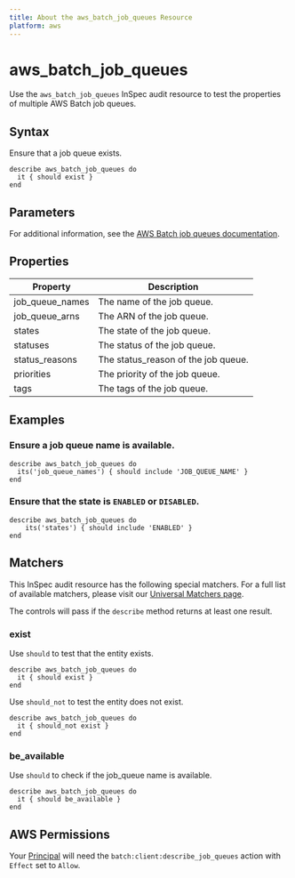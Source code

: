 ```yaml
---
title: About the aws_batch_job_queues Resource
platform: aws
---
```


# aws\_batch\_job\_queues

Use the `aws_batch_job_queues` InSpec audit resource to test the properties of multiple AWS Batch job queues.

## Syntax

Ensure that a job queue exists.

    describe aws_batch_job_queues do
      it { should exist }
    end

## Parameters

For additional information, see the [AWS Batch job queues documentation](https://docs.aws.amazon.com/AWSCloudFormation/latest/UserGuide/aws-resource-batch-jobqueue.html).

## Properties

| Property | Description|
| --- | --- |
| job_queue_names | The name of the job queue. |
| job_queue_arns | The ARN of the job queue. |
| states | The state of the job queue. |
| statuses | The status of the job queue. |
| status_reasons | The status_reason of the job queue. |
| priorities | The priority of the job queue. |
| tags | The tags of the job queue. |

## Examples

### Ensure a job queue name is available.

    describe aws_batch_job_queues do
      its('job_queue_names') { should include 'JOB_QUEUE_NAME' }
    end

### Ensure that the state is `ENABLED` or `DISABLED`.

    describe aws_batch_job_queues do
        its('states') { should include 'ENABLED' }
    end

## Matchers

This InSpec audit resource has the following special matchers. For a full list of available matchers, please visit our [Universal Matchers page](https://www.inspec.io/docs/reference/matchers/).

The controls will pass if the `describe` method returns at least one result.

### exist

Use `should` to test that the entity exists.

    describe aws_batch_job_queues do
      it { should exist }
    end

Use `should_not` to test the entity does not exist.

    describe aws_batch_job_queues do
      it { should_not exist }
    end

### be_available

Use `should` to check if the job_queue name is available.

    describe aws_batch_job_queues do
      it { should be_available }
    end

## AWS Permissions

Your [Principal](https://docs.aws.amazon.com/IAM/latest/UserGuide/intro-structure.html#intro-structure-principal) will need the `batch:client:describe_job_queues` action with `Effect` set to `Allow`.

